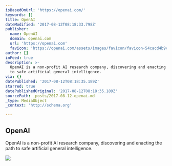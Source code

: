 ```yaml
---
isBasedOnUrl: 'https://openai.com/'
keywords: []
title: OpenAI
dateModified: '2017-08-12T08:18:33.798Z'
publisher:
  name: OpenAI
  domain: openai.com
  url: 'https://openai.com'
  favicon: 'https://openai.com/assets/images/favicon/favicon-54cacd4b9c.ico'
author: []
inFeed: true
description: >-
  OpenAI is a non-profit AI research company, discovering and enacting the path
  to safe artificial general intelligence.
via: {}
datePublished: '2017-08-12T08:18:35.189Z'
starred: true
datePublishedOriginal: '2017-08-12T08:18:35.189Z'
sourcePath: _posts/2017-08-12-openai.md
_type: MediaObject
_context: 'http://schema.org'

---
```

<article style=""><h1>OpenAI</h1><p>OpenAI is a non-profit AI research company, discovering and enacting the path to safe artificial general intelligence.</p><img src="https://openai.com/assets/images/opengraph/og_image-1cfd63ae6b.png" /></article>